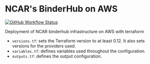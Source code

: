 # NCAR's BinderHub on AWS

[![GitHub Workflow Status](https://img.shields.io/github/workflow/status/NCAR/ncar-aws-binder/terraform?label=deploy&logo=terraform&style=for-the-badge)](https://github.com/NCAR/ncar-aws-binder/actions)

Deployment of NCAR binderhub infrastructure on AWS with terraform

- `versions.tf`: sets the Terraform version to at least 0.12. It also sets versions for the providers used.
- `variables.tf`: defines variables used throughout the configuration.
- `outputs.tf`: defines the output configuration.
